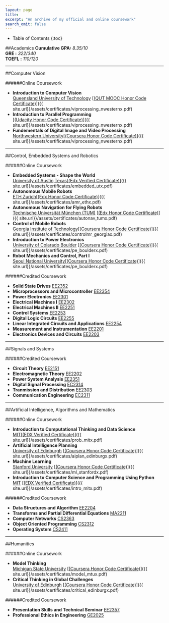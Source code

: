 ```yaml
---
layout: page
title: 
excerpt: "An archive of my official and online coursework"
search_omit: false
---
```

* Table of Contents
{:toc}

##Academics
**Cumulative GPA:** *8.35/10*<br/>
**GRE           :** *322/340*<br/>
**TOEFL         :** *110/120*<br/>

---
<a name="CVN"></a> 

##Computer Vision

######Online Coursework
* **Introduction to Computer Vision** <br /><u>Queensland University of Technology</u> [<u>(QUT MOOC Honor Code Certificate</u>)]({{ site.url}}/assets/certificates/viprocessing_nwesternx.pdf)
* **Introduction to Parallel Programming** <br />[(<u>Udacity Honor Code Certificate)</u>]({{ site.url}}/assets/certificates/viprocessing_nwesternx.pdf)
* **Fundementals of Digital Image and Video Processing** <br /><u>Northwestern University</u>[<u>(Coursera Honor Code Certificate)</u>]({{ site.url}}/assets/certificates/viprocessing_nwesternx.pdf) 

---
<a name="CER"></a> 

##Control, Embedded Systems and Robotics

######Online Coursework
* **Embedded Systems - Shape the World** <br /> <u>University of Austin,Texas</u>[<u>(Edx Verified Certificate)</u>]({{ site.url}}/assets/certificates/embedded_utx.pdf)
* **Autonomous Mobile Robots**<br /> <u>ETH Zurich</u>[<u>(Edx Honor Code Certificate)</u>]({{ site.url}}/assets/certificates/amr_ethx.pdf)
* **Autonomous Navigation for Flying Robots**<br /><u>Technische Universität München (TUM)</u> [<u>(Edx Honor Code Certificate)</u>]({{ site.url}}/assets/certificates/autonav_tumx.pdf)
* **Control of Mobile Robots**  <br /><u>Georgia Institute of Technology</u>[<u>(Coursera Honor Code Certificate)</u>]({{ site.url}}/assets/certificates/controlmr_georgiax.pdf)
* **Introduction to Power Electronics** <br /><u>University of Colarado Boulder</u> [<u>(Coursera Honor Code Certificate)</u>]({{ site.url}}/assets/certificates/pe_boulderx.pdf)
* **Robot Mechanics and Control, Part I** <br /> <u>Seoul National University</u>[<u>(Coursera Honor Code Certificate)</u>]({{ site.url}}/assets/certificates/pe_boulderx.pdf)

######Credited Coursework
* **Solid State Drives** <u>EE2352</u>
* **Microprocessors and Microcontroller** <u>EE2354</u>
* **Power Electronics** <u>EE2301</u>
* **Electrical Machines I** <u>EE2302</u>
* **Electrical Machines II** <u>EE2251</u>
* **Control Systems** <u>EE2253</u>
* **Digital Logic Circuits** <u>EE2255</u>
* **Linear Integrated Circuits and Applications** <u>EE2254</u>
* **Measurement and Instrumentation** <u>EE2201</u>
* **Electronics Devices and Circuits** <u>EE2203</u>

---
<a name="SAS"></a> 

##Signals and Systems

######Credited Coursework
* **Circuit Theory** <u>EE2151</u>
* **Electromagnetic Theory** <u>EE2202</u>
* **Power System Analysis** <u>EE2351</u>
* **Digital Signal Processing** <u>EC2314</u>
* **Tranmission and Distribution** <u>EE2303</u>
* **Communication Engineering** <u>EC2311</u>

---
<a name="AAM"></a>

##Artificial Intelligence, Algorithms and Mathematics 

######Online Coursework
* **Introduction to Computational Thinking and Data Science** <br /><u>MIT</u>[<u>(EDX Verified Certificate)</u>]({{ site.url}}/assets/certificates/prob_mitx.pdf)
* **Artificial Intelligence Planning** <br /><u>University of Edinburgh</u>  [<u>(Coursera Honor Code Certificate)</u>]({{ site.url}}/assets/certificates/aiplan_edinburgx.pdf)
* **Machine Learning** <br /><u>Stanford University</u> [<u>(Coursera Honor Code Certificate)</u>]({{ site.url}}/assets/certificates/ml_stanfordx.pdf)
* **Introduction to Computer Science and Programming Using Python** <br /><u>MIT</u> [<u>(EDX Verified Certificate)</u>]({{ site.url}}/assets/certificates/intro_mitx.pdf)

######Credited Coursework
* **Data Structures and Algorithm** <u>EE2204</u>
* **Transforms and Partial Differential Equations** <u>MA2211</u>
* **Computer Networks** <u>CS2363</u>
* **Object Oriented Programming** <u>CS2312</u>
* **Operating System** <u>CS2411</u>

---
<a name="HUM"></a> 

##Humanities

######Online Coursework
* **Model Thinking**  <br /><u>Michigan State University</u> [<u>(Coursera Honor Code Certificate)</u>]({{ site.url}}/assets/certificates/model_mtux.pdf)
* **Critical Thinking in Global Challenges**  <br /><u>University of Edinburgh</u> [<u>(Coursera Honor Code Certificate)</u>]({{ site.url}}/assets/certificates/critical_edinburgx.pdf)

######Credited Coursework
* **Presentation Skills and Technical Seminar** <u>EE2357</u>
* **Professional Ethics in Engineering** <u>GE2025</u>

